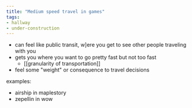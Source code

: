 ```yaml
---
title: "Medium speed travel in games"
tags: 
- hallway
- under-construction
---
```


- can feel like public transit, w]ere you get to see other people traveling with you
- gets you where you want to go pretty fast but not too fast
	- [[granularity of transportation]]
- feel some "weight" or consequence to travel decisions

examples:
- airship in maplestory
- zepellin in wow